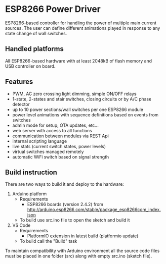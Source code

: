 # ESP8266 Power Driver

ESP8266-based controller for handling the power of multiple main current sources. The user can define different animations played in response to any state change of wall switches.

## Handled platforms

All ESP8266-based hardware with at least 2048kB of flash memory and USB controller on board.

## Features

- PWM, AC zero crossing light dimming, simple ON/OFF relays
- 1-state, 2-states and stair switches, closing circuits or by A/C phase detector
- up to 10 power sections/wall switches per one ESP8266 module
- power level animations with sequence definitions based on events from switches
- admin mode for setup, OTA updates, etc...
- web server with access to all functions
- communication between modules via REST Api
- internal scripting language
- live stats (current switch states, power levels)
- virtual switches managed remotely
- automatic WiFi switch based on signal strength

## Build instruction

There are two ways to build it and deploy to the hardware:

1. Arduino platform
    - Requirements
        - ESP8266 boards (version 2.4.2) from <http://arduino.esp8266.com/stable/package_esp8266com_index.json>
    - To build use src.ino file to open the sketch and build it
2. VS Code
    - Requirements
        - PlatformIO extension in latest build (platformio update)
    - To build call the "Build" task

To maintain compatibility with Arduino environment all the source code files must be placed in one folder (src) along with empty src.ino (sketch file).
